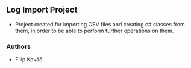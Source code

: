 ## Log Import Project
- Project created for importing CSV files and creating c# classes from them, in order to be able to perform further operations on them.

### Authors
- Filip Kováč